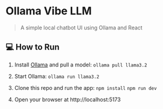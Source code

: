 # Ollama Vibe LLM

> A simple local chatbot UI using Ollama and React

## 💻 How to Run

1. Install [Ollama](https://ollama.com) and pull a model:
`ollama pull llama3.2`

2. Start Ollama:
`ollama run llama3.2`

3. Clone this repo and run the app:
`npm install`
`npm run dev`

4. Open your browser at http://localhost:5173